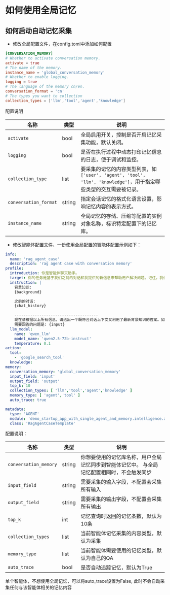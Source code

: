 # 如何使用全局记忆

## 如何启动自动记忆采集
- 修改全局配置文件，在config.toml中添加如何配置
```toml
[CONVERSATION_MEMORY]
# Whether to activate conversation memory.
activate = true
# The name of the memory.
instance_name = 'global_conversation_memory'
# Whether to enable logging.
logging = true
# The language of the memory cn/en.
conversation_format = 'cn'
# The types you want to collection
collection_types = ['llm','tool','agent','knowledge']
```
配置说明

| 名称                    | 类型     | 说明                                                                               |
|-----------------------|--------|----------------------------------------------------------------------------------|
| `activate`            | bool   | 全局启用开关，控制是否开启记忆采集功能，默认关闭。                                                        |
| `logging`             | bool   | 是否在执行过程中动态打印记忆信息的日志，便于调试和监控。                                                     |
| `collection_type`     | list   | 要采集的记忆的内容类型列表，如`['user', 'agent', 'tool', 'llm', 'knowledge']`，用于指定哪些类型的交互需要被记录。 |
| `conversation_format` | string | 指定会话记忆的格式化语言设置，影响记忆内容的表示方式。                                                      |
| `instance_name`       | string | 全局记忆的存储、压缩等配置的实例对象名称，标识特定配置下的记忆库。                                                |

- 修改智能体配置文件，一份使用全局配置的智能体配置示例如下：
```yaml
info:
  name: 'rag_agent_case'
  description: 'rag agent case with conversation memory'
profile:
  introduction: 你是智能体聊天助手。
  target: 你的任务是基于我们之前的对话和我提供的新信息来帮助用户解决问题。记住，我们要确保对话是自然流畅的，并且尽可能地准确和有用。
  instruction: |
    背景知识:
    {background}

    之前的对话:
    {chat_history}

    -------------------------------------
    现在请根据以上所有信息，请给出一个既符合对话上下文又利用了最新背景知识的答案。如果你不确定某些细节，坦诚告知用户你不知道，并尝试提供一个一般性的指导或者建议进一步查询的方向。
    需要回答的问题是: {input}
  llm_model:
    name: 'qwen_llm'
    model_name: 'qwen2.5-72b-instruct'
    temperature: 0.1
action:
  tool:
    - 'google_search_tool'
  knowledge:
memory:
  conversation_memory: 'global_conversation_memory'
  input_field: 'input'
  output_field: 'output'
  top_k: 10
  collection_types: [ 'llm','tool','agent','knowledge' ]
  memory_type: [ 'agent','tool' ]
  auto_trace: true

metadata:
  type: 'AGENT'
  module: 'demo_startup_app_with_single_agent_and_memory.intelligence.agentic.agent.agent_instance.rag_agent_case_template'
  class: 'RagAgentCaseTemplate'
```
配置说明：

| 名称                    | 类型     | 说明                                             |
|-----------------------|--------|------------------------------------------------|
| `conversation_memory` | string | 你想要使用的记忆库名称，用户全局记忆同步到智能体记忆中。 与全局记忆配置相同时，不会触发同步 |
| `input_field`         | string | 需要采集的输入字段，不配置会采集所有输入                           |
| `output_field`        | string | 需要采集的输出字段，不配置会采集所有输出                           |
| `top_k`               | int    | 记忆查询时返回的记忆条数，默认为10条                            |
| `collection_types`    | list   | 当前智能体记忆采集的内容类型，默认为采集                           |
| `memory_type`         | list   | 当前智能体需要使用的记忆类型，默认为自己的QA                        |
| `auto_trace`          | bool   | 是否自动追踪记忆，默认为True                               |

单个智能体，不想使用全局记忆，可以将auto_trace设置为False, 此时不会自动采集任何与该智能体相关的记忆内容